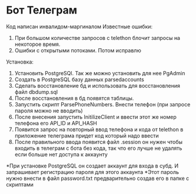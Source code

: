 # Бот Телеграм
Код написан инвалидом-маргиналом
Известные ошибки:
1. При большом количестве запросов с telethon блочит запросы на некоторое время.
2. Ошибки с открытыми потоками. Потом исправлю



Установка:
1. Установить PostgreSQl. Так же можно установить для нее PgAdmin
2. Создать в PostgreSQL базу данных parsedaccounts
3. Сделать восстановление бд и использовать для восстановления файл dbdump.sql
4. После восстановления в бд появятся таблицы.
5. Запустить скрипт ParsePhoneNumbers. Внести телефон (при запросе пароля можно не вводить)
6. После внесения запустить InitilizeClient и ввести этот же номер телефона его API_ID и API_HASH
7. Появится запрос на повторный ввод телефона и кода от telethon в приложение телеграма придет код который надо ввести
8. После правильного ввода появится файл .session он нужен чтобы входить в телеграм с бота без кода,
так что его лучше не удалять если больше нет доступа к аккаунту

*При установке PostgreSQL он создает аккаунт для входа в субд. И запрашивает регистрацию пароля для этого аккаунта
*Этот пароль нужно внести в файл password.txt предварительно создав его в папке с скриптами